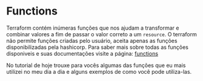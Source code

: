 # Functions

Terraform contém inúmeras funções que nos ajudam a transformar e combinar valores a fim de passar o valor correto a um `resource`. O terraform não permite funções criadas pelo usuário, aceita apenas as funções disponibilizadas pela hashicorp. Para saber mais sobre todas as funções disponiveis e suas documentações visite a página: [functions](https://www.terraform.io/language/functions)

No tutorial de hoje trouxe para vocês algumas das funções que eu mais utilizei no meu dia a dia e alguns exemplos de como você pode utiliza-las.

